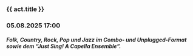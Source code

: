 ### **{{ act.title }}**
### 05.08.2025 17:00
<!--
##### Beim Abschlusskonzert unserer Workshopteilnehmer:innen werden nicht nur die Spannbreite der vielen musikalischen Genres, die in fünf Tagen unterrichtet werden und die Altersstreuung unserer Teilnehmer:innen, sondern vor allem ihre Liebe zur Musik auf der Bühne begeistern. Unsere Kindercombo mit einem Plus an Energie wird  ebenso wie unsere Jugendlichen und Erwachsenen mit Musik von Folk, Country über Rock, Pop bis zu Jazz im Comboformat unser Publikum zu überzeugen wissen. Unsere Vokalist:innen treten außerdem als Songwriter, Jazz-und Popsänger:innen sowie im A Capella Ensemble mit eine großen Portion Begeisterung und Schaffensfreude auf. 
-->
##### Folk, Country, Rock, Pop und Jazz im Combo- und Unplugged-Format sowie dem “Just Sing! A Capella Ensemble”.
